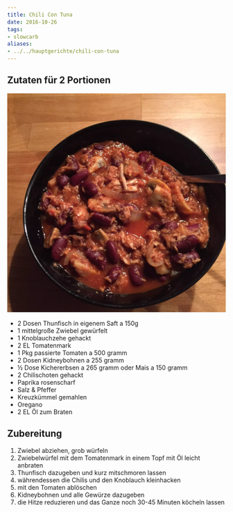 ```yaml
---
title: Chili Con Tuna
date: 2016-10-26
tags:
- slowcarb
aliases:
- ../../hauptgerichte/chili-con-tuna
---
```


## Zutaten für 2 Portionen
![](/img/chili-con-tuna.webp)

- 2 Dosen   Thunfisch in eigenem Saft a 150g
- 1         mittelgroße Zwiebel gewürfelt
- 1         Knoblauchzehe gehackt
- 2 EL      Tomatenmark
- 1 Pkg     passierte Tomaten a 500 gramm
- 2 Dosen   Kidneybohnen a 255 gramm
- ½ Dose    Kichererbsen a 265 gramm oder Mais a 150 gramm
- 2         Chilischoten gehackt
- Paprika rosenscharf
- Salz & Pfeffer
- Kreuzkümmel gemahlen
- Oregano
- 2 EL      Öl zum Braten

## Zubereitung
1. Zwiebel abziehen, grob würfeln
1. Zwiebelwürfel mit dem Tomatenmark in einem Topf mit Öl leicht anbraten
1. Thunfisch dazugeben und kurz mitschmoren lassen
1. währendessen die Chilis und den Knoblauch kleinhacken
1. mit den Tomaten ablöschen
1. Kidneybohnen und alle Gewürze dazugeben
1. die Hitze reduzieren und das Ganze noch 30-45 Minuten köcheln lassen
